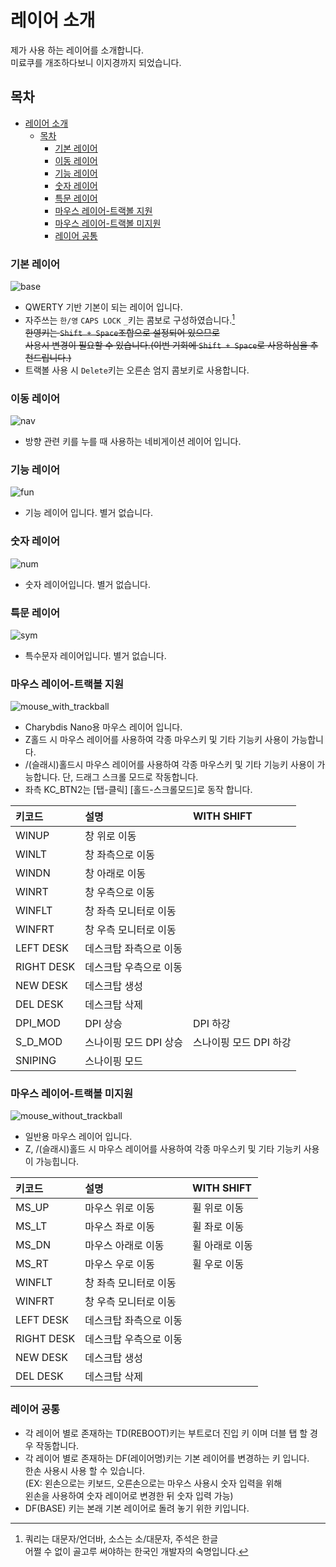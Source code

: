# 레이어 소개

제가 사용 하는 레이어를 소개합니다.  
미료쿠를 개조하다보니 이지경까지 되었습니다.

## 목차

- [레이어 소개](#레이어-소개)
  - [목차](#목차)
    - [기본 레이어](#기본-레이어)
    - [이동 레이어](#이동-레이어)
    - [기능 레이어](#기능-레이어)
    - [숫자 레이어](#숫자-레이어)
    - [특문 레이어](#특문-레이어)
    - [마우스 레이어-트랙볼 지원](#마우스-레이어-트랙볼-지원)
    - [마우스 레이어-트랙볼 미지원](#마우스-레이어-트랙볼-미지원)
    - [레이어 공통](#레이어-공통)

### 기본 레이어

![base](./base.svg)

-   QWERTY 기반 기본이 되는 레이어 입니다.
-   자주쓰는 `한/영` `CAPS LOCK` `_`키는 콤보로 구성하였습니다.[^1]  
    ~~한영키는 `Shift + Space`조합으로 설정되어 있으므로  
    사용시 변경이 필요할 수 있습니다.(이번 기회에 `Shift + Space`로 사용하심을 추천드립니다.)~~
-   트랙볼 사용 시 `Delete`키는 오른손 엄지 콤보키로 사용합니다.

### 이동 레이어

![nav](./nav.svg)

-   방향 관련 키를 누를 때 사용하는 네비게이션 레이어 입니다.

### 기능 레이어

![fun](./fun.svg)

-   기능 레이어 입니다. 별거 없습니다.

### 숫자 레이어

![num](./num.svg)

-   숫자 레이어입니다. 별거 없습니다.

### 특문 레이어

![sym](./sym.svg)

-   특수문자 레이어입니다. 별거 없습니다.

### 마우스 레이어-트랙볼 지원

![mouse_with_trackball](./mouse_with_trackball.svg)

-   Charybdis Nano용 마우스 레이어 입니다.
-   Z홀드 시 마우스 레이어를 사용하여 각종 마우스키 및 기타 기능키 사용이 가능합니다.
-   /(슬래시)홀드시 마우스 레이어를 사용하여 각종 마우스키 및 기타 기능키 사용이 가능합니다. 단, 드래그 스크롤 모드로 작동합니다.
-   좌측 KC_BTN2는 [탭-클릭] [홀드-스크롤모드]로 동작 합니다.

| 키코드     | 설명                   | WITH SHIFT             |
| :--------- | :--------------------- | :--------------------- |
| WINUP      | 창 위로 이동           |
| WINLT      | 창 좌측으로 이동       |
| WINDN      | 창 아래로 이동         |
| WINRT      | 창 우측으로 이동       |
| WINFLT     | 창 좌측 모니터로 이동  |
| WINFRT     | 창 우측 모니터로 이동  |
| LEFT DESK  | 데스크탑 좌측으로 이동 |
| RIGHT DESK | 데스크탑 우측으로 이동 |
| NEW DESK   | 데스크탑 생성          |
| DEL DESK   | 데스크탑 삭제          |
| DPI_MOD    | DPI 상승               | DPI 하강               |
| S_D_MOD    | 스나이핑 모드 DPI 상승 | 스나이핑 모드 DPI 하강 |
| SNIPING    | 스나이핑 모드          |

### 마우스 레이어-트랙볼 미지원

![mouse_without_trackball](./mouse_without_trackball.svg)

-   일반용 마우스 레이어 입니다.
-   Z, /(슬래시)홀드 시 마우스 레이어를 사용하여 각종 마우스키 및 기타 기능키 사용이 가능힙니다.

| 키코드     | 설명                   | WITH SHIFT     |
| :--------- | :--------------------- | :------------- |
| MS_UP      | 마우스 위로 이동       | 휠 위로 이동   |
| MS_LT      | 마우스 좌로 이동       | 휠 좌로 이동   |
| MS_DN      | 마우스 아래로 이동     | 휠 아래로 이동 |
| MS_RT      | 마우스 우로 이동       | 휠 우로 이동   |
| WINFLT     | 창 좌측 모니터로 이동  |
| WINFRT     | 창 우측 모니터로 이동  |
| LEFT DESK  | 데스크탑 좌측으로 이동 |
| RIGHT DESK | 데스크탑 우측으로 이동 |
| NEW DESK   | 데스크탑 생성          |
| DEL DESK   | 데스크탑 삭제          |

### 레이어 공통

-   각 레이어 별로 존재하는 TD(REBOOT)키는 부트로더 진입 키 이며 더블 탭 할 경우 작동합니다.
-   각 레이어 별로 존재하는 DF(레이어명)키는 기본 레이어를 변경하는 키 입니다.  
    한손 사용시 사용 할 수 있습니다.  
    (EX: 왼손으로는 키보드, 오른손으로는 마우스 사용시 숫자 입력을 위해  
    왼손을 사용하여 숫자 레이어로 변경한 뒤 숫자 입력 가능)
-   DF(BASE) 키는 본래 기본 레이어로 돌려 놓기 위한 키입니다.

[^1]:
    쿼리는 대문자/언더바, 소스는 소/대문자, 주석은 한글  
    어쩔 수 없이 골고루 써야하는 한국인 개발자의 숙명입니다.
